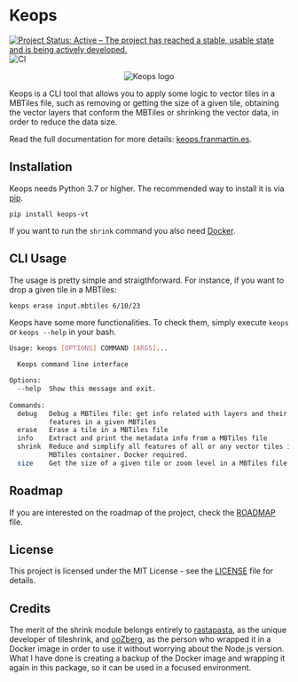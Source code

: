# Keops
[![Project Status: Active – The project has reached a stable, usable state and is being actively developed.](https://www.repostatus.org/badges/latest/active.svg)](https://www.repostatus.org/#wip)
![CI](https://github.com/fmariv/keops-vt/actions/workflows/test_lint.yaml/badge.svg)

<p align="center">
    <img src="favicon.png" alt="Keops logo">
</p>

Keops is a CLI tool that allows you to apply some logic to vector tiles in a MBTiles file, such as removing or getting the size of a given tile, obtaining the vector layers that conform the MBTiles or shrinking the vector data, in order to reduce the data size.

Read the full documentation for more details: [keops.franmartin.es](https://keops.franmartin.es/).

## Installation

Keops needs Python 3.7 or higher. The recommended way to install it is via [pip](https://pypi.org/project/keops-tiles/).

``` 
pip install keops-vt
```

If you want to run the ```shrink``` command you also need [Docker](https://www.docker.com/).

## CLI Usage

The usage is pretty simple and straigthforward. For instance, if you want to drop a given tile in a MBTiles:

```bash
keops erase input.mbtiles 6/10/23
```

Keops have some more functionalities. To check them, simply execute ```keops``` or ```keops --help``` in your bash.

```bash
Usage: keops [OPTIONS] COMMAND [ARGS]...

  Keops command line interface

Options:
  --help  Show this message and exit.
 
Commands:
  debug   Debug a MBTiles file: get info related with layers and their
          features in a given MBTiles
  erase   Erase a tile in a MBTiles file
  info    Extract and print the metadata info from a MBTiles file
  shrink  Reduce and simplify all features of all or any vector tiles in a
          MBTiles container. Docker required.
  size    Get the size of a given tile or zoom level in a MBTiles file


```

## Roadmap

If you are interested on the roadmap of the project, check the [ROADMAP](ROADMAP.md) file.

## License
This project is licensed under the MIT License - see the [LICENSE](LICENSE.md) file for details.

## Credits

The merit of the shrink module belongs entirely to [rastapasta](https://github.com/rastapasta/tileshrink), as the unique developer of tileshrink,
and [ooZberg](https://github.com/ooZberg), as the person who wrapped it in a Docker image in order to use it without worrying
about the Node.js version. What I have done is creating a backup of the Docker image and 
wrapping it again in this package, so it can be used in a focused environment.